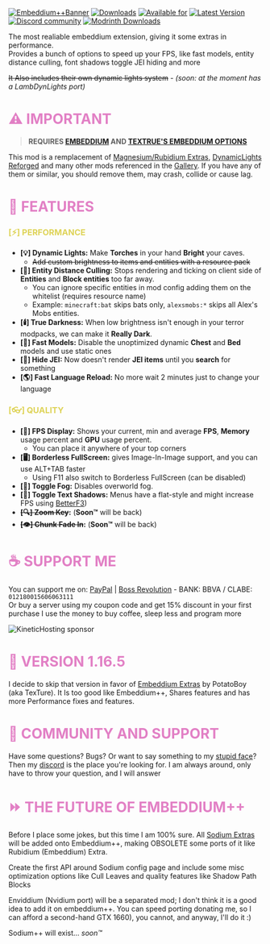 [![Embeddium++Banner](https://i.imgur.com/oBLXT7n.png)](https://github.com/SrRapero720/EmbeddiumPlus)
[![Downloads](https://cf.way2muchnoise.eu/embeddiumplus.svg?badge_style=for_the_badge)](https://www.curseforge.com/minecraft/mc-mods/embeddiumplus)
[![Available for](https://cf.way2muchnoise.eu/versions/embeddiumplus.svg?badge_style=for_the_badge)](https://www.curseforge.com/minecraft/mc-mods/embeddiumplus/files)
[![Latest Version](https://img.shields.io/curseforge/v/931925?style=for-the-badge&label=curseforge&labelColor=%232d2d2d&color=%23e04e14&link=https%3A%2F%2Fwww.curseforge.com%2Fminecraft%2Fmc-mods%2Fwatermedia%2Ffiles)](https://www.curseforge.com/minecraft/mc-mods/embeddiumplus/files)
<br>
[![Discord community](https://dcbadge.vercel.app/api/server/cuYAzzZ)](https://discord.gg/cuYAzzZ)
[![Modrinth Downloads](https://img.shields.io/modrinth/dt/embeddiumplus?style=for-the-badge&logo=modrinth&label=MODRINTH&color=%231bd96a)](https://modrinth.com/mod/embeddiumplus)

The most realiable embeddium extension, giving it some extras in performance.<br>
Provides a bunch of options to speed up your FPS, like fast models, entity distance culling, font shadows toggle JEI hiding and more

~~It Also includes their own dynamic lights system~~ - *(soon: at the moment has a LambDynLights port)*

# <span style="color:#E280C5">⚠️ IMPORTANT</span>

> **REQUIRES [EMBEDDIUM](https://www.curseforge.com/minecraft/mc-mods/embeddium) AND [TEXTRUE'S EMBEDDIUM OPTIONS](https://www.curseforge.com/minecraft/mc-mods/textrues-embeddium-options)**

This mod is a remplacement of [Magnesium/Rubidium Extras](https://github.com/anthxnymc/MagnesiumExtras), 
[DynamicLights Reforged](https://github.com/anthxnymc/DynamicLightsReforged)
and many other mods referenced in the [Gallery](https://www.curseforge.com/minecraft/mc-mods/embeddiumplus/screenshots). 
If you have any of them or similar, you should remove them, may crash, collide or cause lag.

# <span style="color:#E280C5">🔧 FEATURES</span>

### <span style="color:#ded357">[⚡] PERFORMANCE</span>

- **[💡] Dynamic Lights:** Make **Torches** in your hand **Bright** your caves.
  - ~~Add custom brightness to items and entities with a resource pack~~
- **[🐄] Entity Distance Culling:** Stops rendering and ticking on client side of **Entities** and **Block entities** too far away.
  - You can ignore specific entities in mod config adding them on the whitelist (requires resource name)
  - Example: ``minecraft:bat`` skips bats only, `alexsmobs:*` skips all Alex's Mobs entities.
- **[🕯️] True Darkness:** When low brightness isn't enough in your terror modpacks, we can make it **Really Dark**.
- **[👟] Fast Models:** Disable the unoptimized dynamic **Chest** and **Bed** models and use static ones
- **[🔦] Hide JEI:** Now doesn't render **JEI items** until you **search** for something
- **[🌎] Fast Language Reload:** No more wait 2 minutes just to change your language

### <span style="color:#ded357">[👓] QUALITY</span>

- **[🧮] FPS Display:** Shows your current, min and average **FPS**, **Memory** usage percent and **GPU** usage percent.
    - You can place it anywhere of your top corners
- **[🖥️] Borderless FullScreen:** gives Image-In-Image support, and you can use ALT+TAB faster
    - Using F11 also switch to Borderless FullScreen (can be disabled)
- **[🌁] Toggle Fog:** Disables overworld fog.
- **[🔳] Toggle Text Shadows:** Menus have a flat-style and might increase FPS using [BetterF3](https://www.curseforge.com/minecraft/mc-mods/betterf3))
- **~~[🔍] Zoom Key~~:** (**Soon™️** will be back)
- **~~[👁️] Chunk Fade In~~:** (**Soon™️** will be back)


# <span style="color:#E280C5">☕ SUPPORT ME</span>

You can support me on: 
[PayPal](https://paypal.me/SrRapero720) | 
[Boss Revolution](https://www.bossrevolution.com/es-us/country/mexico/send-money) - BANK: BBVA / CLABE: `012180015606063111`<br>
Or buy a server using my coupon code and get 15% discount in your first purchase
I use the money to buy coffee, sleep less and program more

![KineticHosting sponsor](https://media.discordapp.net/attachments/1076151535291088916/1107066110492278856/watermods.png "KineticHosting sponsor code WATERMoDS")

# <span style="color:#E280C5">🔰 VERSION 1.16.5</span>

I decide to skip that version in favor of
[Embeddium Extras](https://www.curseforge.com/minecraft/mc-mods/embeddium-extras) by PotatoBoy (aka TexTure).
It Is too good like Embeddium++, Shares features and has more Performance fixes and features.

# <span style="color:#E280C5">👥 COMMUNITY AND SUPPORT</span>

Have some questions?
Bugs? 
Or want to say something to my [stupid face](https://www.youtube.com/watch?v=4NqHV1BpQHQ)? 
Then my [discord](https://discord.gg/cuYAzzZ) is the place you're looking for.
I am always around, only have to throw your question, and I will answer

# <span style="color:#E280C5">⏩ THE FUTURE OF EMBEDDIUM++</span>

Before I place some jokes, but this time I am 100% sure. 
All [Sodium Extras](https://www.curseforge.com/minecraft/mc-mods/sodium-extra) will be added
onto Embeddium++, making OBSOLETE some ports of it like Rubidium (Embeddium) Extra.

Create the first API around Sodium config page and include some misc optimization options like Cull Leaves
and quality features like Shadow Path Blocks

Enviddium (Nvidium port) will be a separated mod; I don't think it is a good idea to add it on embeddium++.
You can speed porting donating me, so I can afford a second-hand GTX 1660), you cannot, and anyway, I'll do it :)

Sodium++ will exist... *soon™️*